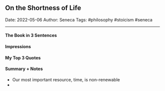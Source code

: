 
## On the Shortness of Life

Date: 2022-05-06
Author: Seneca
Tags: #philosophy #stoicism #seneca

---

#### The Book in 3 Sentences

#### Impressions

#### My Top 3 Quotes

#### Summary + Notes
- Our most important resource, time, is non-renewable
- 
